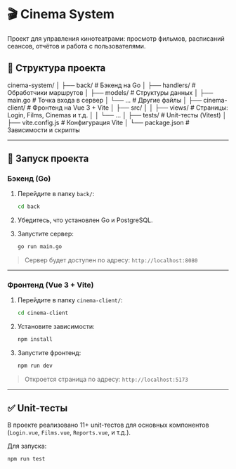 # 🎬 Cinema System

Проект для управления кинотеатрами: просмотр фильмов, расписаний сеансов, отчётов и работа с пользователями.

## 📁 Структура проекта

cinema-system/
│
├── back/ # Бэкенд на Go
│ ├── handlers/ # Обработчики маршрутов
│ ├── models/ # Структуры данных
│ ├── main.go # Точка входа в сервер
│ └── ... # Другие файлы
│
├── cinema-client/ # Фронтенд на Vue 3 + Vite
│ ├── src/
│ │ ├── views/ # Страницы: Login, Films, Cinemas и т.д.
│ │ └── ...
│ ├── tests/ # Unit-тесты (Vitest)
│ ├── vite.config.js # Конфигурация Vite
│ └── package.json # Зависимости и скрипты


---

## 🚀 Запуск проекта

### Бэкенд (Go)

1. Перейдите в папку `back/`:
    ```bash
    cd back
    ```

2. Убедитесь, что установлен Go и PostgreSQL.

3. Запустите сервер:
    ```bash
    go run main.go
    ```

> Сервер будет доступен по адресу: `http://localhost:8080`

---

### Фронтенд (Vue 3 + Vite)

1. Перейдите в папку `cinema-client/`:
    ```bash
    cd cinema-client
    ```

2. Установите зависимости:
    ```bash
    npm install
    ```

3. Запустите фронтенд:
    ```bash
    npm run dev
    ```

> Откроется страница по адресу: `http://localhost:5173`

---

## ✅ Unit-тесты

В проекте реализовано 11+ unit-тестов для основных компонентов (`Login.vue`, `Films.vue`, `Reports.vue`, и т.д.).

Для запуска:

```bash
npm run test
